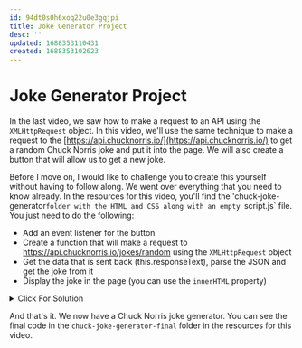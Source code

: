 ```yaml
---
id: 94dt0s0h6xoq22u0e3gqjpi
title: Joke Generator Project
desc: ''
updated: 1688353110431
created: 1688353102623
---
```

# Joke Generator Project

In the last video, we saw how to make a request to an API using the `XMLHttpRequest` object. In this video, we'll use the same technique to make a request to the [https://api.chucknorris.io/](https://api.chucknorris.io/) to get a random Chuck Norris joke and put it into the page. We will also create a button that will allow us to get a new joke.

Before I move on, I would like to challenge you to create this yourself without having to follow along. We went over everything that you need to know already. In the resources for this video, you'll find the 'chuck-joke-generator`folder with the HTML and CSS along with an empty `script.js` file. You just need to do the following:

- Add an event listener for the button
- Create a function that will make a request to https://api.chucknorris.io/jokes/random using the `XMLHttpRequest` object
- Get the data that is sent back (this.responseText), parse the JSON and get the joke from it
- Display the joke in the page (you can use the `innerHTML` property)


<details>
  <summary>Click For Solution</summary>

First I will bring in the button and the id of where I want the joke to be displayed:

```js
const jokeEl = document.getElementById('joke');
const jokeBtn = document.getElementById('jokeBtn');
```

Next, I will add an event listener for the button:

```js
jokeBtn.addEventListener('click', generateJoke);
```

Now, I will create the `generateJoke` function. This function will make the request to the API and get the joke:

```js
function generateJoke() {
  const xhr = new XMLHttpRequest();

  xhr.open('GET', 'https://api.chucknorris.io/jokes/random');

  xhr.onreadystatechange = function () {
    if (this.readyState === 4) {
      if (this.status === 200) {
        jokeEl.innerHTML = JSON.parse(this.responseText).value;
      } else {
        jokeEl.innerHTML = 'Something went wrong (Not Funny)';
      }
    }
  };

  xhr.send();
}
```

I am going to first check for the `readystate` to be `4` and then check for the `status` to be `200`. If the status is anything but `200`, then I will put an error message into the joke element.

Remember, the server decides how to format the response. In this case, we get a JSON object with a `value` property. So, we need to parse the JSON and get the joke from it. Then we add it to the page.

We also want this to run right away, so let's use the `DOMContentLoaded` event:

```js
document.addEventListener('DOMContentLoaded', generateJoke);
```

</details>




And that's it. We now have a Chuck Norris joke generator. You can see the final code in the `chuck-joke-generator-final` folder in the resources for this video.
